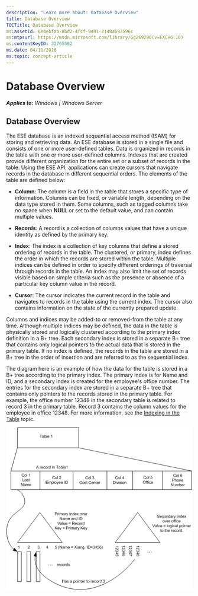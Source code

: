 ```yaml
---
description: "Learn more about: Database Overview"
title: Database Overview
TOCTitle: Database Overview
ms:assetid: 6e4ebfab-8bd2-4fcf-9d91-2148a693596c
ms:mtpsurl: https://msdn.microsoft.com/library/Gg269290(v=EXCHG.10)
ms:contentKeyID: 32765582
ms.date: 04/11/2016
ms.topic: concept-article
---
```


# Database Overview


_**Applies to:** Windows | Windows Server_

## Database Overview

The ESE database is an indexed sequential access method (ISAM) for storing and retrieving data. An ESE database is stored in a single file and consists of one or more user-defined tables. Data is organized in records in the table with one or more user-defined columns. Indexes that are created provide different organization for the entire set or a subset of records in the table. Using the ESE API, applications can create cursors that navigate records in the database in different sequential orders. The elements of the table are defined below:

  - **Column**: The column is a field in the table that stores a specific type of information. Columns can be fixed, or variable length, depending on the data type stored in them. Some columns, such as tagged columns take no space when **NULL** or set to the default value, and can contain multiple values.

  - **Records**: A record is a collection of columns values that have a unique identity as defined by the primary key.

  - **Index**: The index is a collection of key columns that define a stored ordering of records in the table. The clustered, or primary, index defines the order in which the records are stored within the table. Multiple indices can be defined in order to specify different orderings of traversal through records in the table. An index may also limit the set of records visible based on simple criteria such as the presence or absence of a particular key column value in the record.

  - **Cursor**: The cursor indicates the current record in the table and navigates to records in the table using the current index. The cursor also contains information on the state of the currently prepared update.

Columns and indices may be added-to or removed-from the table at any time. Although multiple indices may be defined, the data in the table is physically stored and logically clustered according to the primary index definition in a B+ tree. Each secondary index is stored in a separate B+ tree that contains only logical pointers to the actual data that is stored in the primary table. If no index is defined, the records in the table are stored in a B+ tree in the order of insertion and are referred to as the sequential index.

The diagram here is an example of how the data for the table is stored in a B+ tree according to the primary index. The primary index is for Name and ID, and a secondary index is created for the employee's office number. The entries for the secondary index are stored in a separate B+ tree that contains only pointers to the records stored in the primary table. For example, the office number 12348 in the secondary table is related to record 3 in the primary table. Record 3 contains the column values for the employee in office 12348. For more information, see the [Indexing in the Table](./indexing-in-the-table.md) topic.

![ESE_Documentation_tableandrow2](images/Gg269290.ESE_Documentation_tableandrow2(EXCHG.10).gif "ESE_Documentation_tableandrow2")
